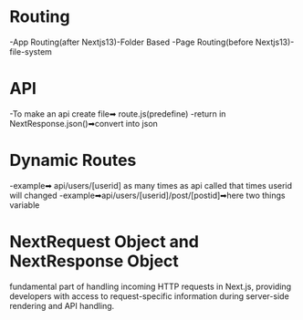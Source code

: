 # Routing

-App Routing(after Nextjs13)-Folder Based
-Page Routing(before Nextjs13)-file-system

# API

-To make an api create file➡ route.js(predefine)
-return in NextResponse.json()➡convert into json

# Dynamic Routes

-example➡ api/users/[userid] as many times as api called that times userid will changed
-example➡api/users/[userid]/post/[postid]➡here two things variable

# NextRequest Object and NextResponse Object

fundamental part of handling incoming HTTP requests in Next.js, providing developers with access to request-specific information during server-side rendering and API handling.
